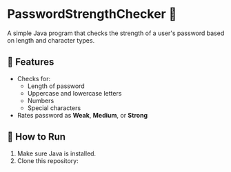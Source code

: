 # PasswordStrengthChecker 🔐

A simple Java program that checks the strength of a user's password based on length and character types.

## 📌 Features
- Checks for:
  - Length of password
  - Uppercase and lowercase letters
  - Numbers
  - Special characters
- Rates password as **Weak**, **Medium**, or **Strong**

## 🚀 How to Run

1. Make sure Java is installed.
2. Clone this repository:

